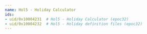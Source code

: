 ```yaml
---
name: Hol5 - Holiday Calculator
ids:
- uid/0x10004231  # Hol5 - Holiday Calculator (epoc32)
- uid/0x10004232  # Hol5 - Holiday definition files (epoc32)
---
```

